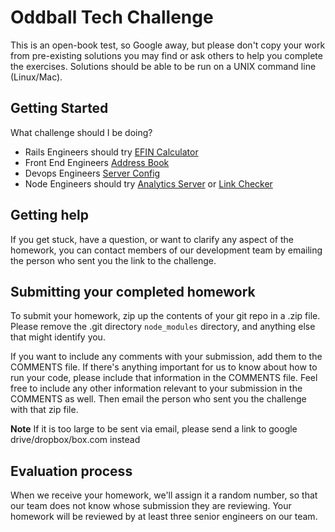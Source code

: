 # Oddball Tech Challenge

This is an open-book test, so Google away, but please don't copy your work from pre-existing solutions you may find or ask others to help you complete the exercises. Solutions should be able to be run on a UNIX command line (Linux/Mac).

## Getting Started

What challenge should I be doing?

- Rails Engineers should try [EFIN Calculator](/efin-calculator#efin-calculator)
- Front End Engineers [Address Book](/address-book)
- Devops Engineers [Server Config](/server-config)
- Node Engineers should try [Analytics Server](/analytics-server) or [Link Checker](/link-checker)

## Getting help

If you get stuck, have a question, or want to clarify any aspect of the homework, you can contact members of our development team by emailing the person who sent you the link to the challenge.

## Submitting your completed homework

To submit your homework, zip up the contents of your git repo in a .zip file. Please remove the .git directory `node_modules` directory, and anything else that might identify you. 

If you want to include any comments with your submission, add them to the COMMENTS file. If there's anything important for us to know about how to run your code, please include that information in the COMMENTS file. Feel free to include any other information relevant to your submission in the COMMENTS as well. Then email the person who sent you the challenge with that zip file. 

**Note** If it is too large to be sent via email, please send a link to google drive/dropbox/box.com instead

## Evaluation process

When we receive your homework, we'll assign it a random number, so that our team does not know whose submission they are reviewing. Your homework will be reviewed by at least three senior engineers on our team.